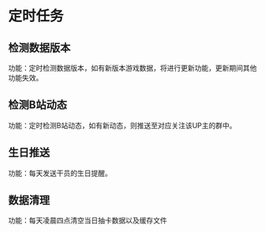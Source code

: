 # 定时任务

## 检测数据版本

功能：定时检测数据版本，如有新版本游戏数据，将进行更新功能，更新期间其他功能失效。

## 检测B站动态

功能：定时检测B站动态，如有新动态，则推送至对应关注该UP主的群中。

## 生日推送

功能：每天发送干员的生日提醒。

## 数据清理

功能：每天凌晨四点清空当日抽卡数据以及缓存文件